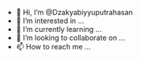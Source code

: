 - 👋 Hi, I’m @Dzakyabiyyuputrahasan
- 👀 I’m interested in ...
- 🌱 I’m currently learning ...
- 💞️ I’m looking to collaborate on ...
- 📫 How to reach me ...

<!---
Dzakyabiyyuputrahasan/Dzakyabiyyuputrahasan is a ✨ special ✨ repository because its `README.md` (this file) appears on your GitHub profile.
You can click the Preview link to take a look at your changes.
--->

